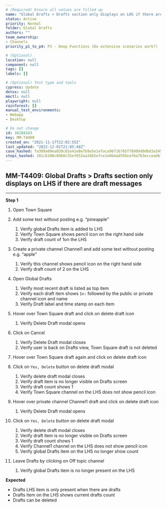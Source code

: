 ```yaml
---
# (Required) Ensure all values are filled up
name: "Global Drafts > Drafts section only displays on LHS if there are draft messages"
status: Active
priority: Normal
folder: Global Drafts
authors: ""
team_ownership: 
- Channels
priority_p1_to_p4: P3 - Deep Functions (Do extensive scenarios work?)

# (Optional)
location: null
component: null
tags: []
labels: []

# (Optional) Test type and tools
cypress: Update
detox: null
mmctl: null
playwright: null
rainforest: []
manual_test_environments: 
- Webapp
- Desktop

# Do not change
id: 16284143
key: MM-T4409
created_on: "2021-11-17T22:02:55Z"
last_updated: "2022-12-01T21:05:48Z"
case_hashed: fa389a09ea039c01e41e8e7b9a5e1efaca96716765f78909d9dbd3a3455e1690a83ad7974b9738f8a2490da612af0301
steps_hashed: 281cb100c09b0c55ef652aa34b5efce1e0b4ad595eaf6e763ecceadbfae6794d2e9246fe8e53e729a03fd7e1a4122fba
---
```


<!-- (Auto-generated) Based on frontmatter's "key" and "name" -->

## MM-T4409: Global Drafts > Drafts section only displays on LHS if there are draft messages

---

**Step 1**

1. Open Town Square

2. Add some text without posting e.g. “pineapple”

   1. Verify global Drafts item is added to LHS
   2. Verify Town Square shows pencil icon on the right hand side
   3. Verify draft count of 1on the LHS

3. Create a private channel Channel1 and add some text without posting e.g. “apple”

   1. Verify this channel shows pencil icon on the right hand side
   2. Verify draft count of 2 on the LHS

4. Open Global Drafts

   1. Verify most recent draft is listed as top item
   2. Verify each draft item shows `In:` followed by the public or private channel icon and name
   3. Verify Draft label and time stamp on each item

5. Hover over Town Square draft and click on delete draft icon

   1. Verify Delete Draft modal opens

6. Click on Cancel

   1. Verify Delete Draft modal closes
   2. Verify user is back on Drafts view, Town Square draft is not deleted

7. Hover over Town Square draft again and click on delete draft icon

8. Click on `Yes, Delete` button on delete draft modal

   1. Verify delete draft modal closes
   2. Verify draft item is no longer visible on Drafts screen
   3. Verify draft count shows 1
   4. Verify Town Square channel on the LHS does not show pencil icon

9. Hover over private channel Channel1 draft and click on delete draft icon

   1. Verify Delete Draft modal opens

10. Click on `Yes, Delete` button on delete draft modal

    1. Verify delete draft modal closes
    2. Verify draft item is no longer visible on Drafts screen
    3. Verify draft count shows 1
    4. Verify Channel1 channel on the LHS does not show pencil icon
    5. Verify global Drafts item on the LHS no longer show count

11. Leave Drafts by clicking on Off topic channel

    1. Verify global Drafts item is no longer present on the LHS

**Expected**

- Drafts LHS item is only present when there are drafts
- Drafts item on the LHS shows current drafts count
- Drafts can be deleted
